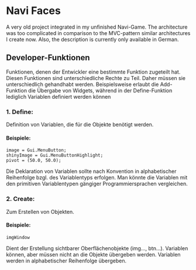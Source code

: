 # Navi Faces
A very old project integrated in my unfinished Navi-Game. The architecture was too complicated
in comparison to the MVC-pattern similar architectures I create now.
Also, the description is currently only available in German.

## Developer-Funktionen
Funktionen, denen der Entwickler eine bestimmte Funktion zugeteilt hat. Diesen Funktionen sind unterschiedliche Rechte zu Teil. Daher müssen sie unterschiedlich gehandhabt werden. Beispielsweise erlaubt die Add-Funktion die Übergabe von Widgets, während in der Define-Funktion lediglich Variablen definiert werden können

### 1. Define: 
Definition von Variablen, die für die Objekte benötigt werden.

#### Beispiele:
```
image = Gui.MenuButton;
shinyImage = Gui.MenuButtonHighlight;
pivot = (50.0, 50.0);
```

Die Deklaration von Variablen sollte nach Konvention in alphabetischer Reihenfolge bzgl. des Variablentyps erfolgen. 
Man könnte die Variablen mit den primitiven Variablentypen gängiger Programmiersprachen vergleichen.

### 2. Create: 
Zum Erstellen von Objekten.

#### Beispiele:
```
imgWindow
```

Dient der Erstellung sichtbarer Oberflächenobjekte (img..., btn...). Variablen können, aber müssen nicht an die Objekte übergeben werden. Variablen werden in alphabetischer Reihenfolge übergeben.

